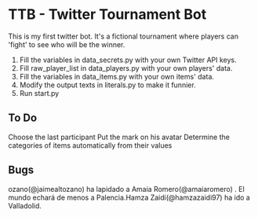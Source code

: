 # TTB - Twitter Tournament Bot

This is my first twitter bot. It's a fictional tournament where players can 'fight' to see who will be the winner.

1. Fill the variables in data_secrets.py with your own Twitter API keys.
2. Fill raw_player_list in data_players.py with your own players' data.
3. Fill the variables in data_items.py with your own items' data.
4. Modify the output texts in literals.py to make it funnier.
5. Run start.py

## To Do
Choose the last participant
Put the mark on his avatar
Determine the categories of items automatically from their values

## Bugs
ozano(@jaimealtozano) ha lapidado a Amaia Romero(@amaiaromero) .
El mundo echará de menos a Palencia.Hamza Zaidi(@hamzazaidi97) ha ido a Valladolid.
